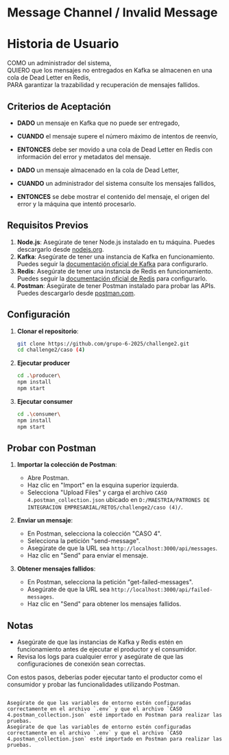 # Message Channel / Invalid Message

# Historia de Usuario

COMO un administrador del sistema,  
QUIERO que los mensajes no entregados en Kafka se almacenen en una cola de Dead Letter en Redis,  
PARA garantizar la trazabilidad y recuperación de mensajes fallidos.

## Criterios de Aceptación

- **DADO** un mensaje en Kafka que no puede ser entregado,
- **CUANDO** el mensaje supere el número máximo de intentos de reenvío,
- **ENTONCES** debe ser movido a una cola de Dead Letter en Redis con información del error y metadatos del mensaje.

- **DADO** un mensaje almacenado en la cola de Dead Letter,
- **CUANDO** un administrador del sistema consulte los mensajes fallidos,
- **ENTONCES** se debe mostrar el contenido del mensaje, el origen del error y la máquina que intentó procesarlo.

## Requisitos Previos

1. **Node.js**: Asegúrate de tener Node.js instalado en tu máquina. Puedes descargarlo desde [nodejs.org](https://nodejs.org/).
2. **Kafka**: Asegúrate de tener una instancia de Kafka en funcionamiento. Puedes seguir la [documentación oficial de Kafka](https://kafka.apache.org/quickstart) para configurarlo.
3. **Redis**: Asegúrate de tener una instancia de Redis en funcionamiento. Puedes seguir la [documentación oficial de Redis](https://redis.io/download) para configurarlo.
4. **Postman**: Asegúrate de tener Postman instalado para probar las APIs. Puedes descargarlo desde [postman.com](https://www.postman.com/downloads/).

## Configuración

1. **Clonar el repositorio**:
   ```sh
   git clone https://github.com/grupo-6-2025/challenge2.git
   cd challenge2/caso (4)
   ```
2. **Ejecutar producer**
   ```sh
   cd .\producer\
   npm install
   npm start
   ```
3. **Ejecutar consumer**
   ```sh
   cd .\consumer\
   npm install
   npm start
   ```

## Probar con Postman

1. **Importar la colección de Postman**:

   - Abre Postman.
   - Haz clic en "Import" en la esquina superior izquierda.
   - Selecciona "Upload Files" y carga el archivo `CASO 4.postman_collection.json` ubicado en `D:/MAESTRIA/PATRONES DE INTEGRACION EMPRESARIAL/RETOS/challenge2/caso (4)/`.

2. **Enviar un mensaje**:

   - En Postman, selecciona la colección "CASO 4".
   - Selecciona la petición "send-message".
   - Asegúrate de que la URL sea `http://localhost:3000/api/messages`.
   - Haz clic en "Send" para enviar el mensaje.

3. **Obtener mensajes fallidos**:
   - En Postman, selecciona la petición "get-failed-messages".
   - Asegúrate de que la URL sea `http://localhost:3000/api/failed-messages`.
   - Haz clic en "Send" para obtener los mensajes fallidos.

## Notas

- Asegúrate de que las instancias de Kafka y Redis estén en funcionamiento antes de ejecutar el productor y el consumidor.
- Revisa los logs para cualquier error y asegúrate de que las configuraciones de conexión sean correctas.

Con estos pasos, deberías poder ejecutar tanto el productor como el consumidor y probar las funcionalidades utilizando Postman.

```

Asegúrate de que las variables de entorno estén configuradas correctamente en el archivo `.env` y que el archivo `CASO 4.postman_collection.json` esté importado en Postman para realizar las pruebas.
Asegúrate de que las variables de entorno estén configuradas correctamente en el archivo `.env` y que el archivo `CASO 4.postman_collection.json` esté importado en Postman para realizar las pruebas.
```
